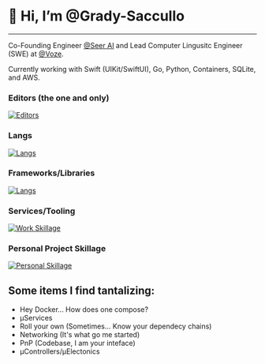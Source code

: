 # 👋 Hi, I’m @Grady-Saccullo

---

Co-Founding Engineer [@Seer AI](https://github.com/Seer-AI) and Lead Computer Lingusitc Engineer (SWE) at [@Voze](https://github.com/Voze-HQ).

Currently working with Swift (UIKit/SwiftUI), Go, Python, Containers, SQLite, and AWS.

### Editors (the one and only)
[![Editors](https://skillicons.dev/icons?i=neovim)](https://skillicons.dev)

### Langs
[![Langs](https://skillicons.dev/icons?i=ts,go,nodejs,swift,postgres,sqlite)](https://skillicons.dev)

### Frameworks/Libraries
[![Langs](https://skillicons.dev/icons?i=react,nextjs,redux)](https://skillicons.dev)

### Services/Tooling
[![Work Skillage](https://skillicons.dev/icons?i=aws,cloudflare,docker)](https://skillicons.dev)

### Personal Project Skillage
[![Personal Skillage](https://skillicons.dev/icons?i=zig,rust,htmx,raspberrypi)](https://skillicons.dev)


## Some items I find tantalizing:
- Hey Docker... How does one compose?
- µServices
- Roll your own (Sometimes... Know your dependecy chains)
- Networking (It's what go me started)
- PnP (Codebase, I am your inteface)
- µControllers/µElectonics
